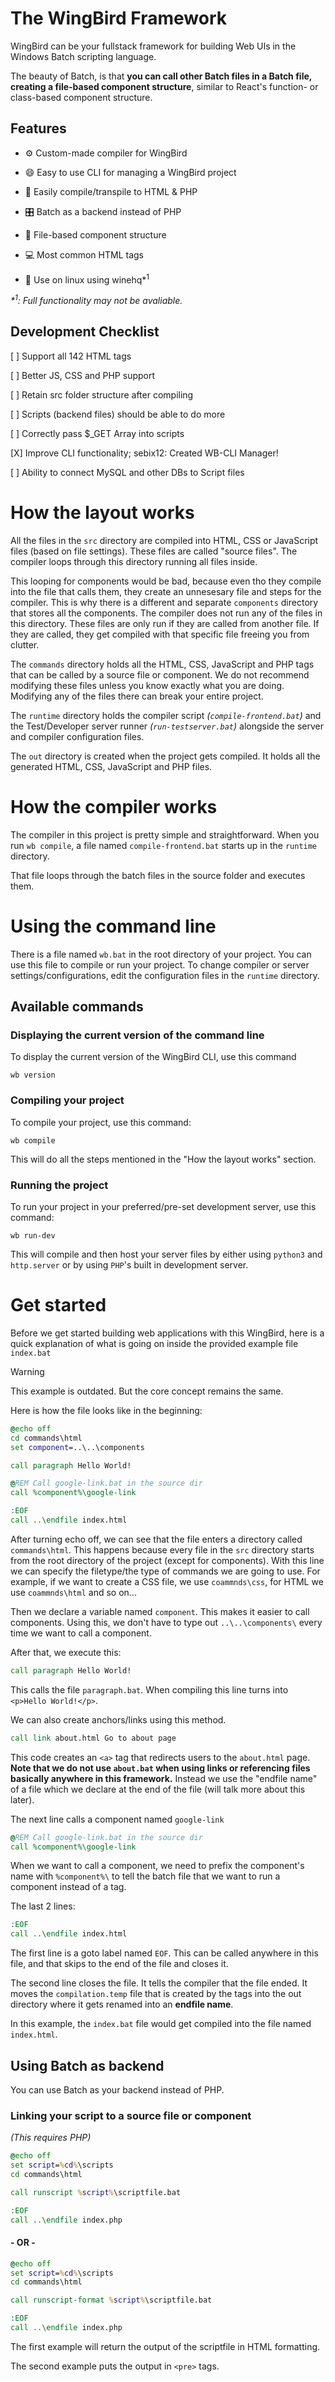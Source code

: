 # The WingBird Framework
WingBird can be your fullstack framework for building Web UIs in the Windows Batch scripting language.

The beauty of Batch, is that **you can call other Batch files in a Batch file, creating a file-based component structure**, similar to React's function- or class-based component structure.

## Features
- ⚙️ Custom-made compiler for WingBird

- 😄 Easy to use CLI for managing a WingBird project

- 👑 Easily compile/transpile to HTML & PHP

- 🎛️ Batch as a backend instead of PHP

- 📄 File-based component structure

- 💻 Most common HTML tags

- 🍷 Use on linux using winehq*<sup>1</sup>

_*<sup>1</sup>: Full functionality may not be avaliable._

## Development Checklist
[ ] Support all 142 HTML tags

[ ] Better JS, CSS and PHP support

[ ] Retain src folder structure after compiling

[ ] Scripts (backend files) should be able to do more

[ ] Correctly pass $_GET Array into scripts

[X] Improve CLI functionality; sebix12: Created WB-CLI Manager!

[ ] Ability to connect MySQL and other DBs to Script files

<!-- > [!CAUTION]
> This is just an experiment project. Please, for the love of God and all Holy, don't use this in production. Batch is not capable for large applications or even small projects. -->

# How the layout works
All the files in the `src` directory are compiled into HTML, CSS or JavaScript files (based on file settings). These files are called "source files". The compiler loops through this directory running all files inside.

This looping for components would be bad, because even tho they compile into the file that calls them, they create an unnesesary file and steps for the compiler. This is why there is a different and separate `components` directory that stores all the components. The compiler does not run any of the files in this directory. These files are only run if they are called from another file. If they are called, they get compiled with that specific file freeing you from clutter.

The `commands` directory holds all the HTML, CSS, JavaScript and PHP tags that can be called by a source file or component. We do not recommend modifying these files unless you know exactly what you are doing. Modifying any of the files there can break your entire project.

The `runtime` directory holds the compiler script *(`compile-frontend.bat`)* and the Test/Developer server runner *(`run-testserver.bat`)* alongside the server and compiler configuration files.

The `out` directory is created when the project gets compiled. It holds all the generated HTML, CSS, JavaScript and PHP files.

# How the compiler works
The compiler in this project is pretty simple and straightforward. When you run `wb compile`, a file named `compile-frontend.bat` starts up in the `runtime` directory.

That file loops through the batch files in the source folder and executes them.

# Using the command line
There is a file named `wb.bat` in the root directory of your project. You can use this file to compile or run your project. To change compiler or server settings/configurations, edit the configuration files in the `runtime` directory.

## Available commands
### Displaying the current version of the command line
To display the current version of the WingBird CLI, use this command
```
wb version
```

### Compiling your project
To compile your project, use this command:
```
wb compile
```
This will do all the steps mentioned in the "How the layout works" section.

### Running the project
To run your project in your preferred/pre-set development server, use this command:
```
wb run-dev
```
This will compile and then host your server files by either using `python3` and `http.server` or by using `PHP`'s built in development server.

# Get started
Before we get started building web applications with this WingBird, here is a quick explanation of what is going on inside the provided example file `index.bat`

> [!WARNING]
> This example is outdated. But the core concept remains the same.

Here is how the file looks like in the beginning:
```bat
@echo off
cd commands\html
set component=..\..\components

call paragraph Hello World!

@REM Call google-link.bat in the source dir
call %component%\google-link

:EOF
call ..\endfile index.html
```

After turning echo off, we can see that the file enters a directory called `commands\html`. This happens because every file in the `src` directory starts from the root directory of the project (except for components). With this line we can specify the filetype/the type of commands we are going to use. For example, if we want to create a CSS file, we use `coammnds\css`, for HTML we use `coammnds\html` and so on...

Then we declare a variable named `component`. This makes it easier to call components. Using this, we don't have to type out `..\..\components\` every time we want to call a component.

After that, we execute this:
```bat
call paragraph Hello World!
```

This calls the file `paragraph.bat`. When compiling this line turns into `<p>Hello World!</p>`.

We can also create anchors/links using this method.
```bat
call link about.html Go to about page
```
This code creates an `<a>` tag that redirects users to the `about.html` page. **Note that we do not use `about.bat` when using links or referencing files basically anywhere in this framework.** Instead we use the "endfile name" of a file which we declare at the end of the file (will talk more about this later).

The next line calls a component named `google-link`
```bat
@REM Call google-link.bat in the source dir
call %component%\google-link
```
When we want to call a component, we need to prefix the component's name with `%component%\` to tell the batch file that we want to run a component instead of a tag.

The last 2 lines:
```bat
:EOF
call ..\endfile index.html
```
The first line is a goto label named `EOF`. This can be called anywhere in this file, and that skips to the end of the file and closes it.

The second line closes the file. It tells the compiler that the file ended. It moves the `compilation.temp` file that is created by the tags into the out directory where it gets renamed into an **endfile name**.

In this example, the `index.bat` file would get compiled into the file named `index.html`.

## Using Batch as backend
You can use Batch as your backend instead of PHP.

### Linking your script to a source file or component
*(This requires PHP)*
```bat
@echo off
set script=%cd%\scripts
cd commands\html

call runscript %script%\scriptfile.bat

:EOF
call ..\endfile index.php
```

#### - OR -

```bat
@echo off
set script=%cd%\scripts
cd commands\html

call runscript-format %script%\scriptfile.bat

:EOF
call ..\endfile index.php
```

The first example will return the output of the scriptfile in HTML formatting.

The second example puts the output in `<pre>` tags.
